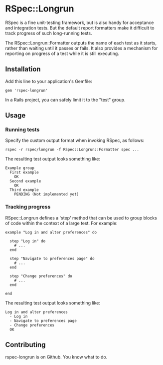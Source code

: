 # RSpec::Longrun

RSpec is a fine unit-testing framework, but is also handy for acceptance and integration tests.  But the default report formatters make it difficult to track progress of such long-running tests.

The RSpec::Longrun::Formatter outputs the name of each test as it starts, rather than waiting until it passes or fails.  It also provides a mechanism for reporting on progress of a test while it is still executing.

## Installation

Add this line to your application's Gemfile:

    gem 'rspec-longrun'

In a Rails project, you can safely limit it to the "test" group.

## Usage

### Running tests

Specify the custom output format when invoking RSpec, as follows:

    rspec -r rspec/longrun -f RSpec::Longrun::Formatter spec ...

The resulting test output looks something like:

    Example group
      First example
        OK
      Second example
        OK
      Third example
        PENDING (Not implemented yet)

### Tracking progress

RSpec::Longrun defines a 'step' method that can be used to group blocks of code within the context of a large test.  For example:

    example "Log in and alter preferences" do

      step "Log in" do
        # ...
      end

      step "Navigate to preferences page" do
        # ...
      end

      step "Change preferences" do
        # ...
      end

    end

The resulting test output looks something like:

    Log in and alter preferences
      - Log in
      - Navigate to preferences page
      - Change preferences
      OK

## Contributing

rspec-longrun is on Github. You know what to do.
